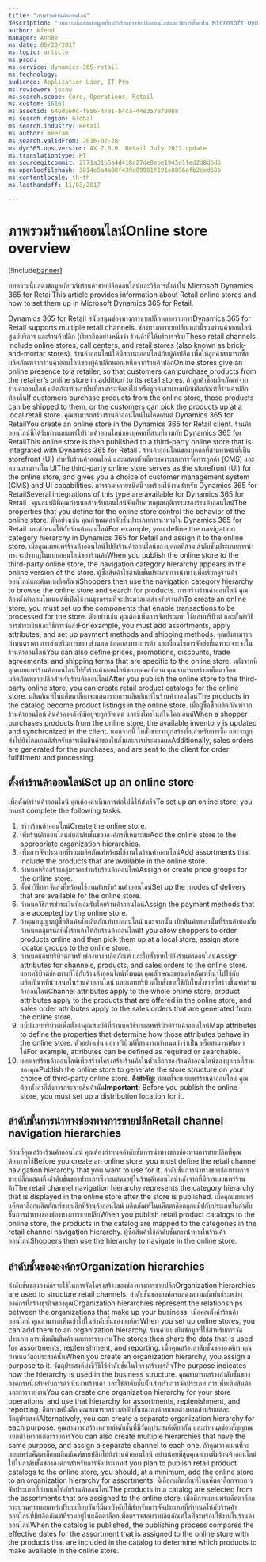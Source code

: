 ```yaml
---
title: "ภาพรวมร้านค้าออนไลน์"
description: "บทความนี้แสดงข้อมูลเกี่ยวกับร้านค้าขายปลีกออนไลน์และวิธีการตั้งค่าใน Microsoft Dynamics 365 for Retail"
author: kfend
manager: AnnBe
ms.date: 06/20/2017
ms.topic: article
ms.prod: 
ms.service: dynamics-365-retail
ms.technology: 
audience: Application User, IT Pro
ms.reviewer: josaw
ms.search.scope: Core, Operations, Retail
ms.custom: 16161
ms.assetid: 646d560c-f856-4701-b4ca-44e357ef09b8
ms.search.region: Global
ms.search.industry: Retail
ms.author: meeram
ms.search.validFrom: 2016-02-28
ms.dyn365.ops.version: AX 7.0.0, Retail July 2017 update
ms.translationtype: HT
ms.sourcegitcommit: 2771a31b5a4d418a27de0ebe1945d1fed2d8d6d6
ms.openlocfilehash: 3814e5a4a88f439c89981f191e8896afb2ced68b
ms.contentlocale: th-th
ms.lasthandoff: 11/03/2017

---
```


# <a name="online-store-overview"></a><span data-ttu-id="34504-103">ภาพรวมร้านค้าออนไลน์</span><span class="sxs-lookup"><span data-stu-id="34504-103">Online store overview</span></span>

[!include[banner](includes/banner.md)]


<span data-ttu-id="34504-104">บทความนี้แสดงข้อมูลเกี่ยวกับร้านค้าขายปลีกออนไลน์และวิธีการตั้งค่าใน Microsoft Dynamics 365 for Retail</span><span class="sxs-lookup"><span data-stu-id="34504-104">This article provides information about Retail online stores and how to set them up in Microsoft Dynamics 365 for Retail.</span></span>

<span data-ttu-id="34504-105">Dynamics 365 for Retail สนับสนุนช่องทางการขายปลีกหลายรายการ</span><span class="sxs-lookup"><span data-stu-id="34504-105">Dynamics 365 for Retail supports multiple retail channels.</span></span> <span data-ttu-id="34504-106">ช่องทางการขายปลีกเหล่านี้รวมร้านค้าออนไลน์ ศูนย์บริการ และร้านค้าปลีก (เรียกอีกอย่างหนึ่งว่า ร้านค้าที่ให้บริการจริง)</span><span class="sxs-lookup"><span data-stu-id="34504-106">These retail channels include online stores, call centers, and retail stores (also known as brick-and-mortar stores).</span></span> <span data-ttu-id="34504-107">ร้านค้าออนไลน์ให้มีสถานะออนไลน์กับผู้ค้าปลีก เพื่อให้ลูกค้าสามารถซื้อผลิตภัณฑ์จากร้านค้าออนไลน์ของผู้ค้าปลีกนอกเหนือจากร้านค้าปลีก</span><span class="sxs-lookup"><span data-stu-id="34504-107">Online stores give an online presence to a retailer, so that customers can purchase products from the retailer’s online store in addition to its retail stores.</span></span> <span data-ttu-id="34504-108">ถ้าลูกค้าซื้อผลิตภัณฑ์จากร้านค้าออนไลน์ ผลิตภัณฑ์เหล่านั้นที่สามารถจัดส่งไป หรือลูกค้าสามารถเบิกผลิตภัณฑ์ที่ร้านค้าปลีกท้องถิ่น</span><span class="sxs-lookup"><span data-stu-id="34504-108">If customers purchase products from the online store, those products can be shipped to them, or the customers can pick the products up at a local retail store.</span></span> <span data-ttu-id="34504-109">คุณสามารถสร้างร้านค้าออนไลน์ในไคลเอนต์ Dynamics 365 for Retail</span><span class="sxs-lookup"><span data-stu-id="34504-109">You create an online store in the Dynamics 365 for Retail client.</span></span> <span data-ttu-id="34504-110">ร้านค้าออนไลน์นี้ได้รับการเผยแพร่ไปร้านค้าออนไลน์ของบุคคลที่สามที่รวมกับ Dynamics 365 for Retail</span><span class="sxs-lookup"><span data-stu-id="34504-110">This online store is then published to a third-party online store that is integrated with Dynamics 365 for Retail .</span></span> <span data-ttu-id="34504-111">ร้านค้าออนไลน์ของบุคคลที่สามทำหน้าที่เป็น storefront (UI) สำหรับร้านค้าออนไลน์ และแสดงตัวเลือกของระบบการจัดการลูกค้า (CMS) และความสามารถใน UI</span><span class="sxs-lookup"><span data-stu-id="34504-111">The third-party online store serves as the storefront (UI) for the online store, and gives you a choice of customer management system (CMS) and UI capabilities.</span></span> <span data-ttu-id="34504-112">การรวมหลายชนิดนี้จะพร้อมใช้งานสำหรับ Dynamics 365 for Retail</span><span class="sxs-lookup"><span data-stu-id="34504-112">Several integrations of this type are available for Dynamics 365 for Retail .</span></span> <span data-ttu-id="34504-113">คุณสมบัติที่คุณกำหนดสำหรับออนไลน์จัดเก็บควบคุมพฤติกรรมของร้านค้าออนไลน์</span><span class="sxs-lookup"><span data-stu-id="34504-113">The properties that you define for the online store control the behavior of the online store.</span></span> <span data-ttu-id="34504-114">ตัวอย่างเช่น คุณกำหนดลำดับชั้นประเภทการนำทางใน Dynamics 365 for Retail และกำหนดให้กับร้านค้าออนไลน์</span><span class="sxs-lookup"><span data-stu-id="34504-114">For example, you define the navigation category hierarchy in Dynamics 365 for Retail and assign it to the online store.</span></span> <span data-ttu-id="34504-115">เมื่อคุณเผยแพร่ร้านค้าออนไลน์ไปยังร้านค้าออนไลน์ของบุคคลที่สาม ลำดับชั้นประเภทการนำทางจะปรากฏในแบบออนไลน์ของร้านค้า</span><span class="sxs-lookup"><span data-stu-id="34504-115">When you publish the online store to the third-party online store, the navigation category hierarchy appears in the online version of the store.</span></span> <span data-ttu-id="34504-116">ผู้ซื้อสินค้าใช้ลำดับชั้นประเภทการนำทางเพื่อเรียกดูร้านค้าออนไลน์และค้นหาผลิตภัณฑ์</span><span class="sxs-lookup"><span data-stu-id="34504-116">Shoppers then use the navigation category hierarchy to browse the online store and search for products.</span></span> <span data-ttu-id="34504-117">การสร้างร้านค้าออนไลน์ คุณต้องตั้งค่าคอมโพเนนต์ที่เปิดใช้งานธุรกรรมที่จะประมวลผลสำหรับร้านค้า</span><span class="sxs-lookup"><span data-stu-id="34504-117">To create an online store, you must set up the components that enable transactions to be processed for the store.</span></span> <span data-ttu-id="34504-118">ตัวอย่างเช่น คุณต้องเพิ่มการจัดประเภท ใช้แอททริบิวต์ และตั้งค่าวิธีการชำระเงินและวิธีการจัดส่ง</span><span class="sxs-lookup"><span data-stu-id="34504-118">For example, you must add assortments, apply attributes, and set up payment methods and shipping methods.</span></span> <span data-ttu-id="34504-119">คุณยังสามารถกำหนดราคา การส่งเสริมการขาย ส่วนลด ข้อตกลงทางการค้า และเงื่อนไขการจัดส่งที่เฉพาะเจาะจงในร้านค้าออนไลน์</span><span class="sxs-lookup"><span data-stu-id="34504-119">You can also define prices, promotions, discounts, trade agreements, and shipping terms that are specific to the online store.</span></span> <span data-ttu-id="34504-120">หลังจากที่คุณเผยแพร่ร้านค้าออนไลน์ไปยังร้านค้าออนไลน์ของบุคคลที่สาม คุณสามารถสร้างแค็ตตาล็อกผลิตภัณฑ์ขายปลีกสำหรับร้านค้าออนไลน์</span><span class="sxs-lookup"><span data-stu-id="34504-120">After you publish the online store to the third-party online store, you can create retail product catalogs for the online store.</span></span> <span data-ttu-id="34504-121">ผลิตภัณฑ์ในแค็ตตาล็อกจะแสดงรายการผลิตภัณฑ์ในร้านค้าออนไลน์</span><span class="sxs-lookup"><span data-stu-id="34504-121">The products in the catalog become product listings in the online store.</span></span> <span data-ttu-id="34504-122">เมื่อผู้ซื้อซื้อผลิตภัณฑ์จากร้านค้าออนไลน์ สินค้าคงคลังที่มีอยู่จะถูกอัพเดต และซิงโครไนส์ในไคลเอนต์</span><span class="sxs-lookup"><span data-stu-id="34504-122">When a shopper purchases products from the online store, the available inventory is updated and synchronized in the client.</span></span> <span data-ttu-id="34504-123">นอกจากนี้ ใบสั่งขายจะถูกสร้างขึ้นสำหรับการซื้อ และจะถูกส่งไปยังไคลเอนต์สำหรับการเติมสินค้าของใบสั่งและการประมวลผล</span><span class="sxs-lookup"><span data-stu-id="34504-123">Additionally, sales orders are generated for the purchases, and are sent to the client for order fulfillment and processing.</span></span>

## <a name="set-up-an-online-store"></a><span data-ttu-id="34504-124">ตั้งค่าร้านค้าออนไลน์</span><span class="sxs-lookup"><span data-stu-id="34504-124">Set up an online store</span></span>
<span data-ttu-id="34504-125">เพื่อตั้งค่าร้านค้าออนไลน์ คุณต้องดำเนินการต่อไปนี้ให้สำเร็จ</span><span class="sxs-lookup"><span data-stu-id="34504-125">To set up an online store, you must complete the following tasks.</span></span>

1.  <span data-ttu-id="34504-126">สร้างร้านค้าออนไลน์</span><span class="sxs-lookup"><span data-stu-id="34504-126">Create the online store.</span></span>
2.  <span data-ttu-id="34504-127">เพิ่มร้านค้าออนไลน์กับลำดับชั้นขององค์กรที่เหมาะสม</span><span class="sxs-lookup"><span data-stu-id="34504-127">Add the online store to the appropriate organization hierarchies.</span></span>
3.  <span data-ttu-id="34504-128">เพิ่มการจัดประเภทที่รวมผลิตภัณฑ์พร้อมใช้งานในร้านค้าออนไลน์</span><span class="sxs-lookup"><span data-stu-id="34504-128">Add assortments that include the products that are available in the online store.</span></span>
4.  <span data-ttu-id="34504-129">กำหนดหรือสร้างกลุ่มราคาสำหรับร้านค้าออนไลน์</span><span class="sxs-lookup"><span data-stu-id="34504-129">Assign or create price groups for the online store.</span></span>
5.  <span data-ttu-id="34504-130">ตั้งค่าวิธีการจัดส่งที่พร้อมใช้งานสำหรับร้านค้าออนไลน์</span><span class="sxs-lookup"><span data-stu-id="34504-130">Set up the modes of delivery that are available for the online store.</span></span>
6.  <span data-ttu-id="34504-131">กำหนดวิธีการชำระเงินที่ยอมรับโดยร้านค้าออนไลน์</span><span class="sxs-lookup"><span data-stu-id="34504-131">Assign the payment methods that are accepted by the online store.</span></span>
7.  <span data-ttu-id="34504-132">ถ้าคุณอนุญาตผู้ซื้อสินค้าสั่งผลิตภัณฑ์ทางออนไลน์ และจากนั้น เบิกสินค้าเหล่านั้นที่ร้านค้าท้องถิ่น กำหนดกลุ่มรหัสที่ตั้งร้านค้าให้กับร้านค้าออนไลน์</span><span class="sxs-lookup"><span data-stu-id="34504-132">If you allow shoppers to order products online and then pick them up at a local store, assign store locator groups to the online store.</span></span>
8.  <span data-ttu-id="34504-133">กำหนดแอททริบิวต์สำหรับช่องทาง ผลิตภัณฑ์ และใบสั่งขายไปยังร้านค้าออนไลน์</span><span class="sxs-lookup"><span data-stu-id="34504-133">Assign attributes for channels, products, and sales orders to the online store.</span></span> <span data-ttu-id="34504-134">แอททริบิวต์ช่องทางที่ใช้กับร้านค้าออนไลน์ทั้งหมด คุณลักษณะของผลิตภัณฑ์ที่นำไปใช้กับผลิตภัณฑ์ที่นำเสนอในร้านค้าออนไลน์ และแอททริบิวต์ใบสั่งขายใช้กับใบสั่งขายที่สร้างขึ้นจากร้านค้าออนไลน์</span><span class="sxs-lookup"><span data-stu-id="34504-134">Channel attributes apply to the whole online store, product attributes apply to the products that are offered in the online store, and sales order attributes apply to the sales orders that are generated from the online store.</span></span>
9.  <span data-ttu-id="34504-135">แม็ปแอททริบิวต์เพื่อตั้งค่าคุณสมบัติที่กำหนดวิธีทำแอททริบิวต์ร้านค้าออนไลน์</span><span class="sxs-lookup"><span data-stu-id="34504-135">Map attributes to define the properties that determine how those attributes behave in the online store.</span></span> <span data-ttu-id="34504-136">ตัวอย่างเช่น แอททริบิวต์ที่สามารถกำหนดว่าจำเป็น หรือสามารถค้นหาได้</span><span class="sxs-lookup"><span data-stu-id="34504-136">For example, attributes can be defined as required or searchable.</span></span>
10. <span data-ttu-id="34504-137">เผยแพร่ร้านค้าออนไลน์เพื่อสร้างโครงสร้างร้านค้าในตัวเลือกของร้านค้าออนไลน์ของบุคคลที่สามของคุณ</span><span class="sxs-lookup"><span data-stu-id="34504-137">Publish the online store to generate the store structure on your choice of third-party online store.</span></span> <span data-ttu-id="34504-138">**สิ่งสำคัญ:** ก่อนที่จะเผยแพร่ร้านค้าออนไลน์ คุณต้องตั้งค่าที่ตั้งการกระจายสินค้านั้น</span><span class="sxs-lookup"><span data-stu-id="34504-138">**Important:** Before you publish the online store, you must set up a distribution location for it.</span></span>

## <a name="retail-channel-navigation-hierarchies"></a><span data-ttu-id="34504-139">ลำดับชั้นการนำทางช่องทางการขายปลีก</span><span class="sxs-lookup"><span data-stu-id="34504-139">Retail channel navigation hierarchies</span></span>
<span data-ttu-id="34504-140">ก่อนที่คุณสร้างร้านค้าออนไลน์ คุณต้องกำหนดลำดับชั้นการนำทางของช่องทางการขายปลีกที่คุณต้องการใช้</span><span class="sxs-lookup"><span data-stu-id="34504-140">Before you create an online store, you must define the retail channel navigation hierarchy that you want to use for it.</span></span> <span data-ttu-id="34504-141">ลำดับชั้นการนำทางของช่องทางการขายปลีกแสดงถึงลำดับชั้นของประเภทซึ่งจะแสดงอยู่ในร้านค้าออนไลน์หลังจากที่มีการเผยแพร่ร้านค้า</span><span class="sxs-lookup"><span data-stu-id="34504-141">The retail channel navigation hierarchy represents the category hierarchy that is displayed in the online store after the store is published.</span></span> <span data-ttu-id="34504-142">เมื่อคุณเผยแพร่แค็ตตาล็อกผลิตภัณฑ์ขายปลีกที่ร้านค้าออนไลน์ ผลิตภัณฑ์ในแค็ตตาล็อกถูกแม็ปกับประเภทในลำดับชั้นการนำทางของช่องทางการขายปลีก</span><span class="sxs-lookup"><span data-stu-id="34504-142">When you publish retail product catalogs to the online store, the products in the catalog are mapped to the categories in the retail channel navigation hierarchy.</span></span> <span data-ttu-id="34504-143">ผู้ซื้อสินค้าใช้ลำดับชั้นการนำทางในร้านค้าออนไลน์</span><span class="sxs-lookup"><span data-stu-id="34504-143">Shoppers then use the hierarchy to navigate in the online store.</span></span>

## <a name="organization-hierarchies"></a><span data-ttu-id="34504-144">ลำดับชั้นขององค์กร</span><span class="sxs-lookup"><span data-stu-id="34504-144">Organization hierarchies</span></span>
<span data-ttu-id="34504-145">ลำดับชั้นขององค์กรจะใช้ในการจัดโครงสร้างของช่องทางการขายปลีก</span><span class="sxs-lookup"><span data-stu-id="34504-145">Organization hierarchies are used to structure retail channels.</span></span> <span data-ttu-id="34504-146">ลำดับชั้นขององค์กรแสดงความสัมพันธ์ระหว่างองค์กรที่สร้างธุรกิจของคุณ</span><span class="sxs-lookup"><span data-stu-id="34504-146">Organization hierarchies represent the relationships between the organizations that make up your business.</span></span> <span data-ttu-id="34504-147">เมื่อคุณตั้งค่าร้านค้าออนไลน์ คุณสามารถเพิ่มเข้าไปในลำดับชั้นขององค์กร</span><span class="sxs-lookup"><span data-stu-id="34504-147">When you set up online stores, you can add them to an organization hierarchy.</span></span> <span data-ttu-id="34504-148">ร้านค้าแบ่งปันข้อมูลที่ใช้สำหรับการจัดประเภท การเพิ่มเติมสินค้า และการรายงาน</span><span class="sxs-lookup"><span data-stu-id="34504-148">The stores then share the data that is used for assortments, replenishment, and reporting.</span></span> <span data-ttu-id="34504-149">เมื่อคุณสร้างลำดับชั้นขององค์กร คุณกำหนดวัตถุประสงค์นั้น</span><span class="sxs-lookup"><span data-stu-id="34504-149">When you create an organization hierarchy, you assign a purpose to it.</span></span> <span data-ttu-id="34504-150">วัตถุประสงค์บ่งชี้วิธีใช้ลำดับชั้นในโครงสร้างธุรกิจ</span><span class="sxs-lookup"><span data-stu-id="34504-150">The purpose indicates how the hierarchy is used in the business structure.</span></span> <span data-ttu-id="34504-151">คุณสามารถสร้างลำดับชั้นขององค์กรหนึ่งสำหรับการดำเนินงานร้านค้า และใช้ลำดับชั้นนั้นสำหรับการจัดประเภท การเพิ่มเติมสินค้า และการรายงาน</span><span class="sxs-lookup"><span data-stu-id="34504-151">You can create one organization hierarchy for your store operations, and use that hierarchy for assortments, replenishment, and reporting.</span></span> <span data-ttu-id="34504-152">อีกทางหนึ่งคือ คุณสามารถสร้างลำดับชั้นขององค์กรแยกต่างหากสำหรับแต่ละวัตถุประสงค์</span><span class="sxs-lookup"><span data-stu-id="34504-152">Alternatively, you can create a separate organization hierarchy for each purpose.</span></span> <span data-ttu-id="34504-153">คุณสามารถสร้างหลายลำดับชั้นที่มีวัตถุประสงค์เดียวกัน และกำหนดช่องสัญญาณแยกต่างหากแต่ละรายการ</span><span class="sxs-lookup"><span data-stu-id="34504-153">You can also create multiple hierarchies that have the same purpose, and assign a separate channel to each one.</span></span> <span data-ttu-id="34504-154">ถ้าคุณวางแผนที่จะเผยแพร่แค็ตตาล็อกผลิตภัณฑ์ขายปลีกไปยังร้านค้าออนไลน์ อย่างน้อยที่สุดคุณควรเพิ่มร้านค้าออนไลน์ไปในลำดับชั้นขององค์กรสำหรับการจัดประเภท</span><span class="sxs-lookup"><span data-stu-id="34504-154">If you plan to publish retail product catalogs to the online store, you should, at a minimum, add the online store to an organization hierarchy for assortments.</span></span> <span data-ttu-id="34504-155">มีเลือกผลิตภัณฑ์ในแค็ตตาล็อกจากการจัดประเภทที่กำหนดให้กับร้านค้าออนไลน์</span><span class="sxs-lookup"><span data-stu-id="34504-155">The products in a catalog are selected from the assortments that are assigned to the online store.</span></span> <span data-ttu-id="34504-156">เมื่อมีการเผยแพร่แค็ตตาล็อก กระบวนการเผยแพร่เปรียบเทียบวันที่มีผลบังคับใช้สำหรับการจัดประเภทที่กำหนดให้กับร้านค้าออนไลน์ที่มีผลิตภัณฑ์ที่รวมอยู่ในแค็ตตาล็อกเพื่อตรวจสอบว่าผลิตภัณฑ์ใดที่จะพร้อมใช้งานในร้านค้าออนไลน์</span><span class="sxs-lookup"><span data-stu-id="34504-156">When the catalog is published, the publishing process compares the effective dates for the assortment that is assigned to the online store with the products that are included in the catalog to determine which products to make available in the online store.</span></span>




